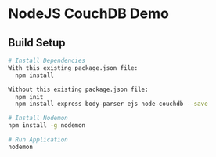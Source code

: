 # NodeJS CouchDB Demo

## Build Setup

``` bash
# Install Dependencies
With this existing package.json file:
  npm install

Without this existing package.json file:
  npm init
  npm install express body-parser ejs node-couchdb --save

# Install Nodemon
npm install -g nodemon

# Run Application
nodemon
```
